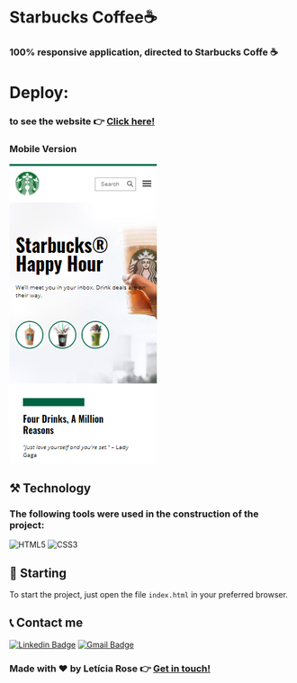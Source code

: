 # Starbucks Coffee☕

### 100% responsive application, directed to Starbucks Coffe ☕

# Deploy:

### to see the website 👉 [Click here!](https://starbucks-html.vercel.app/)

### Mobile Version
![](https://github.com/leticiarose/Starbucks-HTML/blob/657681ca9872265fa216a18c67aaf3c352819a29/assets/images/mobile%20version.png)

## ⚒️ Technology

### The following tools were used in the construction of the project:  

  ![HTML5](https://img.shields.io/badge/-HTML5-E34F26?style=flat-square&logo=html5&logoColor=white)
  ![CSS3](https://img.shields.io/badge/-CSS3-549FDE?style=flat-square&logo=css3&logoColor=white)

## 🚀 Starting

To start the project, just open the file `index.html` in your preferred browser.

## 📞 Contact me

[![Linkedin Badge](https://img.shields.io/badge/-Letícia_Rose-FF82AB?style=flat-square&logo=Linkedin&logoColor=white&link=https://www.linkedin.com/in/letíciarose/)](https://www.linkedin.com/in/letíciarose/) 
[![Gmail Badge](https://img.shields.io/badge/-leticia.rosedesanatana@gmail.com-FF82AB?style=flat-square&logo=Gmail&logoColor=white&link=mailto:leticia.rosedesanatana@gmail.com)](mailto:leticia.rosedesanatana@gmail.com)


### Made with ❤️ by Letícia Rose 👉 [Get in touch! ](https://www.linkedin.com/in/let%C3%ADciarose/)
